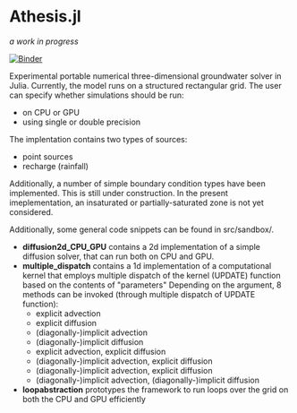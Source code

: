 # Athesis.jl
*a work in progress*

[![Binder](https://mybinder.org/badge_logo.svg)](https://mybinder.org/v2/gh/Deltares/Athesis.jl/HEAD?filepath=groundwater2d3d.jl)

Experimental portable numerical three-dimensional groundwater solver in Julia.
Currently, the model runs on a structured rectangular grid.
The user can specify whether simulations should be run:
- on CPU or GPU
- using single or double precision

The implentation contains two types of sources:
- point sources
- recharge (rainfall)

Additionally, a number of simple boundary condition types have been implemented. This is still under construction.
In the present imeplementation, an insaturated or partially-saturated zone is not yet considered.

Additionally, some general code snippets can be found in src/sandbox/.

- <b>diffusion2d_CPU_GPU</b> contains a 2d implementation of a simple diffusion solver, that can run both on CPU and GPU.
- <b>multiple_dispatch</b> contains a 1d implementation of a computational kernel that employs multiple dispatch of the kernel (UPDATE) function
based on the contents of "parameters"
Depending on the argument, 8 methods can be invoked
(through multiple dispatch of UPDATE function):
  - explicit advection
  - explicit diffusion
  - (diagonally-)implicit advection
  - (diagonally-)implicit diffusion
  - explicit advection, explicit diffusion
  - (diagonally-)implicit advection, explicit diffusion
  - (diagonally-)implicit advection, explicit diffusion
  - (diagonally-)implicit advection, (diagonally-)implicit diffusion
- <b>loopabstraction</b> prototypes the framework to run loops over the grid on both the CPU and GPU efficiently
